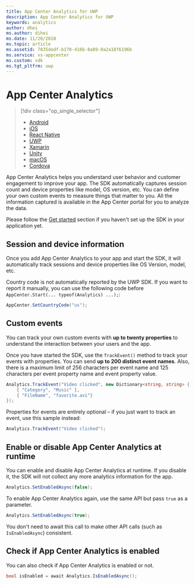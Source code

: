 ```yaml
---
title: App Center Analytics for UWP
description: App Center Analytics for UWP
keywords: analytics
author: dhei
ms.author: dihei
ms.date: 11/20/2018
ms.topic: article
ms.assetid: 7835dedf-b170-416b-8a89-0a2a18f6196b
ms.service: vs-appcenter
ms.custom: sdk
ms.tgt_pltfrm: uwp
---
```


# App Center Analytics

> [!div  class="op_single_selector"]
> * [Android](android.md)
> * [iOS](ios.md)
> * [React Native](react-native.md)
> * [UWP](uwp.md)
> * [Xamarin](xamarin.md)
> * [Unity](unity.md)
> * [macOS](macos.md)
> * [Cordova](cordova.md)

App Center Analytics helps you understand user behavior and customer engagement to improve your app. The SDK automatically captures session count and device properties like model, OS version, etc. You can define your own custom events to measure things that matter to you. All the information captured is available in the App Center portal for you to analyze the data.

Please follow the [Get started](~/sdk/getting-started/uwp.md) section if you haven't set up the SDK in your application yet.

## Session and device information

Once you add App Center Analytics to your app and start the SDK, it will automatically track sessions and device properties like OS Version, model, etc.

Country code is not automatically reported by the UWP SDK. If you want to report it manually, you can use the following code before `AppCenter.Start(... typeof(Analytics) ...);`:

```csharp
AppCenter.SetCountryCode("us");
```

## Custom events

You can track your own custom events with **up to twenty properties** to understand the interaction between your users and the app.

Once you have started the SDK, use the `TrackEvent()` method to track your events with properties. You can send **up to 200 distinct event names**. Also, there is a maximum limit of 256 characters per event name and 125 characters per event property name and event property value.

```csharp
Analytics.TrackEvent("Video clicked", new Dictionary<string, string> {
	{ "Category", "Music" },
	{ "FileName", "favorite.avi"}
});
```

Properties for events are entirely optional – if you just want to track an event, use this sample instead:

```csharp
Analytics.TrackEvent("Video clicked");
```

## Enable or disable App Center Analytics at runtime

You can enable and disable App Center Analytics at runtime. If you disable it, the SDK will not collect any more analytics information for the app.

```csharp
Analytics.SetEnabledAsync(false);
```

To enable App Center Analytics again, use the same API but pass `true` as a parameter.

```csharp
Analytics.SetEnabledAsync(true);
```

You don't need to await this call to make other API calls (such as `IsEnabledAsync`) consistent.

## Check if App Center Analytics is enabled

You can also check if App Center Analytics is enabled or not.

```csharp
bool isEnabled = await Analytics.IsEnabledAsync();
```
